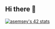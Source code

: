 ## Hi there 👋

[![asemsey's 42 stats](https://badge.mediaplus.ma/colorfulwaves/asemsey?1337Badge=off&UM6P=off)](https://github.com/oakoudad/badge42)

<!--
**asemsey/asemsey** is a ✨ _special_ ✨ repository because its `README.md` (this file) appears on your GitHub profile.

Here are some ideas to get you started:

- 🔭 I’m currently working on ...
- 🌱 I’m currently learning ...
- 👯 I’m looking to collaborate on ...
- 🤔 I’m looking for help with ...
- 💬 Ask me about ...
- 📫 How to reach me: ...
- 😄 Pronouns: ...
- ⚡ Fun fact: ...
-->
